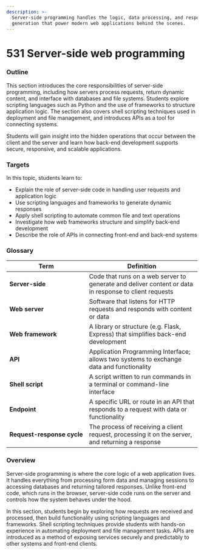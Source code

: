 ```yaml
---
description: >-
  Server-side programming handles the logic, data processing, and response
  generation that power modern web applications behind the scenes.
---
```


# 531 Server-side web programming

### Outline

This section introduces the core responsibilities of server-side programming, including how servers process requests, return dynamic content, and interface with databases and file systems. Students explore scripting languages such as Python and the use of frameworks to structure application logic. The section also covers shell scripting techniques used in deployment and file management, and introduces APIs as a tool for connecting systems.

Students will gain insight into the hidden operations that occur between the client and the server and learn how back-end development supports secure, responsive, and scalable applications.

### Targets

In this topic, students learn to:

* Explain the role of server-side code in handling user requests and application logic
* Use scripting languages and frameworks to generate dynamic responses
* Apply shell scripting to automate common file and text operations
* Investigate how web frameworks structure and simplify back-end development
* Describe the role of APIs in connecting front-end and back-end systems

### Glossary

<table><thead><tr><th width="193.8828125">Term</th><th>Definition</th></tr></thead><tbody><tr><td><strong>Server-side</strong></td><td>Code that runs on a web server to generate and deliver content or data in response to client requests</td></tr><tr><td><strong>Web server</strong></td><td>Software that listens for HTTP requests and responds with content or data</td></tr><tr><td><strong>Web framework</strong></td><td>A library or structure (e.g. Flask, Express) that simplifies back-end development</td></tr><tr><td><strong>API</strong></td><td>Application Programming Interface; allows two systems to exchange data and functionality</td></tr><tr><td><strong>Shell script</strong></td><td>A script written to run commands in a terminal or command-line interface</td></tr><tr><td><strong>Endpoint</strong></td><td>A specific URL or route in an API that responds to a request with data or functionality</td></tr><tr><td><strong>Request-response cycle</strong></td><td>The process of receiving a client request, processing it on the server, and returning a response</td></tr></tbody></table>

### Overview

Server-side programming is where the core logic of a web application lives. It handles everything from processing form data and managing sessions to accessing databases and returning tailored responses. Unlike front-end code, which runs in the browser, server-side code runs on the server and controls how the system behaves under the hood.

In this section, students begin by exploring how requests are received and processed, then build functionality using scripting languages and frameworks. Shell scripting techniques provide students with hands-on experience in automating deployment and file management tasks. APIs are introduced as a method of exposing services securely and predictably to other systems and front-end clients.
